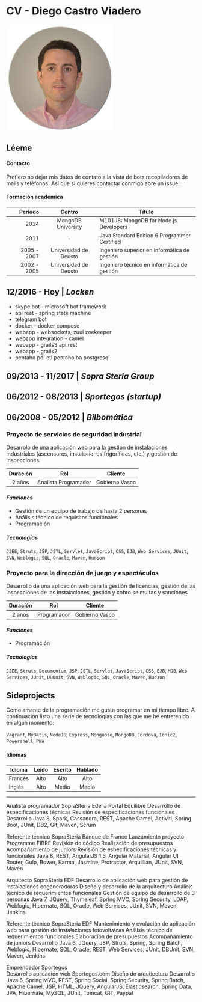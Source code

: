 # CV - Diego Castro Viadero

![Este soy yo!](./yo.jpg)

## Léeme



#### Contacto

Prefiero no dejar mis datos de contato a la vista de bots recopiladores de mails y teléfonos. Así que si quieres contactar conmigo abre un issue!

#### Formación académica

| Periodo     | Centro                | Título                                       |
| ----------: | :-------------------: | -------------------------------------------- |
| 2014        | MongoDB University    | M101JS: MongoDB for Node.js Developers       |
| 2011        | -                     | Java Standard Edition 6 Programmer Certified |
| 2005 - 2007 | Universidad de Deusto | Ingeniero superior en informática de gestión |
| 2002 - 2005 | Universidad de Deusto | Ingeniero técnico en informática de gestión  |

## 12/2016 - Hoy     | _Locken_

- skype bot - microsoft bot framework
- api rest - spring state machine
- telegram bot
- docker - docker compose
- webapp - websockets, zuul zoekeeper
- webapp integration - camel
- webapp - grails3 api rest
- webapp - grails2
- pentaho pdi etl pentaho ba postgresql

## 09/2013 - 11/2017 | _Sopra Steria Group_

## 06/2012 - 08/2013 | _Sportegos (startup)_

## 06/2008 - 05/2012 | _Bilbomática_

### **Proyecto de servicios de seguridad industrial**

Desarrolo de una aplicación web para la gestión de instalaciones industriales (ascensores, instalaciones frigoríficas, etc.) y gestión de inspecciones

| Duración | Rol                  | Cliente        |
| :------: | :------------------: | :------------: |
| 2 años   | Analista Programador | Gobierno Vasco |

#### _Funciones_

- Gestión de un equipo de trabajo de hasta 2 personas
- Análisis técnico de requisitos funcionales
- Programación

#### _Tecnologías_

`J2EE`, `Struts`, `JSP`, `JSTL`, `Servlet`, `JavaScript`, `CSS`, `EJB`, `Web Services`, `JUnit`, `SVN`, `Weblogic`, `SQL`, `Oracle`, `Maven`, `Hudson`

### **Proyecto para la dirección de juego y espectáculos**

Desarrollo de una aplicación web para la gestión de licencias, gestión de las inspecciones de las instalaciones, gestión y cobro se multas y sanciones

| Duración | Rol         | Cliente        |
| :------: | :---------: | :------------: |
| 2 años   | Programador | Gobierno Vasco |

#### _Funciones_

- Programación

#### _Tecnologías_

`J2EE`, `Struts`, `Documentum`, `JSP`, `JSTL`, `Servlet`, `JavaScript`, `CSS`, `EJB`, `MDB`, `Web Services`, `JUnit`, `DBUnit`, `SVN`, `Weblogic`, `SQL`, `Oracle`, `Maven`, `Hudson`

## Sideprojects

Como amante de la programación me gusta programar en mi tiempo libre. A continuación listo una serie de tecnologías con las que me he entretenido en algún momento:

`Vagrant`, `MyBatis`, `NodeJS`, `Express`, `Mongoose`, `MongoDB`, `Cordova`, `Ionic2`, `Powershell`, `PWA`

#### Idiomas

| Idioma  | Leído | Escrito | Hablado |
| ------- | :---: | :-----: | :-----: |
| Francés | Alto  | Alto    | Alto    |
| Inglés  | Alto  | Medio   | Medio   |







-------------------------------

Analista programador	SopraSteria	Edelia
Portal Equilibre
Desarrollo de especificaciones técnicas
Revisión de especificaciones funcionales
Desarrollo	Java 8, Spark, Cassandra, REST, Apache Camel, Activiti, Spring Boot, JUnit, DB2, Git, Maven, Scrum

Referente técnico	SopraSteria	Banque de France
Lanzamiento proyecto Programme FIBRE
Revisión de código
Realización de presupuestos
Acompañamiento de juniors
Revisión de especificaciones técnicas y funcionales	Java 8, REST, AngularJS 1.5, Angular Material, Angular UI Router, Gulp, Bower, Karma, Jasmine, Protractor, Arquillian, JUnit, SVN, Maven

Arquitecto	SopraSteria	EDF
Desarrollo de aplicación web para gestión de instalaciones cogeneradoras
Diseño y desarrollo de la arquitectura
Análisis técnico de requerimientos funcionales
Gestión de equipo de desarrollo de 3 personas	Java 7, JQuery, Thymeleaf, Spring MVC, Spring Security, LDAP, Weblogic, Hibernate, SQL, Oracle, Web Services, JUnit, SVN, Maven, Jenkins

Referente técnico	SopraSteria	EDF
Mantenimiento y evolución de aplicación web para gestión de instalaciones fotovoltaicas
Análisis técnico de requerimientos funcionales
Elaboración de presupuestos
Acompañamiento de juniors
Desarrollo	Java 6, JQuery, JSP, Struts, Spring, Spring Batch, Weblogic, Hibernate, SQL, Oracle, REST, Web Services, JUnit, DBUnit, SVN, Maven, Jenkins

Emprendedor	Sportegos	
Desarrollo aplicación web Sportegos.com
Diseño de arquitectura
Desarrollo	Java 6, Spring MVC, REST, Spring Social, Spring Security, Spring Batch, Apache Camel, JSP, HTML, JQuery, AngularJS, Elasticsearch, Spring Data, JPA, Hibernate, MySQL, JUnit, Tomcat, GIT, Paypal
